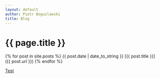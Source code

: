 ```yaml
---
layout: default
author: Piotr Boguslawski
title: Blog
---
```

# {{ page.title }}

{% for post in site.posts %}
	{{ post.date | date_to_string }} 
	[{{ post.title }}]({{ post.url }})
{% endfor %}

[Test](2017/06/04/start.html)

